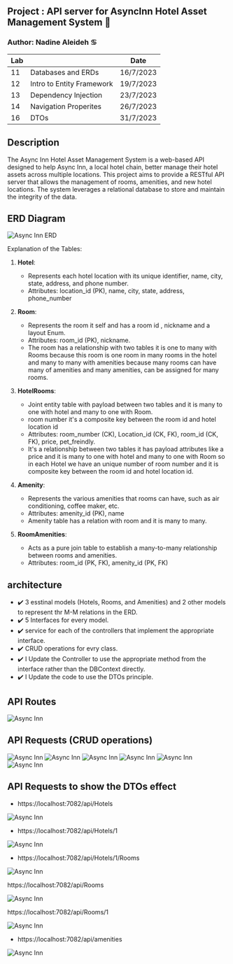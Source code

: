 ## Project : API server for AsyncInn Hotel Asset Management System :house_with_garden:

### Author: Nadine Aleideh :cancer:


| Lab  |  | Date     |
| ---- |   -----    |  -----   |
| 11  | Databases and ERDs | 16/7/2023  |
| 12  | Intro to Entity Framework | 19/7/2023 |
| 13  | Dependency Injection | 23/7/2023      |
| 14  | Navigation Properites | 26/7/2023      |
| 16  | DTOs | 31/7/2023      |

## Description

The Async Inn Hotel Asset Management System is a web-based API designed to help Async Inn, a local hotel chain, better manage their hotel assets across multiple locations. This project aims to provide a RESTful API server that allows the management of rooms, amenities, and new hotel locations. The system leverages a relational database to store and maintain the integrity of the data.


## ERD Diagram

![Async Inn ERD](./assets/ERDhotel.png)

Explanation of the Tables:

1. **Hotel**:
   - Represents each hotel location with its unique identifier, name, city, state, address, and phone number.
   - Attributes: location_id (PK), name, city, state, address, phone_number

2. **Room**:
   - Represents the room it self and has a room id , nickname and a layout Enum.
   - Attributes: room_id (PK), nickname.
   - The room has a relationship with two tables it is one to many with Rooms because this room is one room in many rooms in the hotel and many to many with amenities because many rooms can have many of amenities and many amenities, can be assigned for many rooms.

3. **HotelRooms**:
   - Joint entity table with payload between two tables and it is many to one with hotel and many to one with Room.
   - room number it's a composite key between the room id and hotel location id
   - Attributes: room_number (CK), Location_id (CK, FK), room_id (CK, FK), price, pet_freindly.
   - It's a relationship between two tables it has payload attributes like a price and it is many to one with hotel and many to one with Room so in each Hotel we have an unique number of room number and it is composite key between the room id and hotel location id.

4. **Amenity**:
   - Represents the various amenities that rooms can have, such as air conditioning, coffee maker, etc.
   - Attributes: amenity_id (PK), name
   - Amenity table has a relation with room and it is many to many.

5. **RoomAmenities**:
   - Acts as a pure join table to establish a many-to-many relationship between rooms and amenities.
   - Attributes: room_id (PK, FK), amenity_id (PK, FK)

   
## architecture 

- :heavy_check_mark: 3 esstinal models (Hotels, Rooms, and Amenities) and 2 other models to represent thr M-M relations in the ERD.
- :heavy_check_mark: 5 Interfaces for every model.
- :heavy_check_mark: service for each of the controllers that implement the appropriate interface.
- :heavy_check_mark: CRUD operations for evry class.
- :heavy_check_mark: I Update the Controller to use the appropriate method from the interface rather than the DBContext directly.
- :heavy_check_mark: I Update the code to use the DTOs principle.

## API Routes

![Async Inn](./assets/Lab14routes.png)

## API Requests (CRUD operations)

![Async Inn](./assets/GetRooms.PNG)
![Async Inn](./assets/GetRoom.PNG)
![Async Inn](./assets/GetAmenities.PNG)
![Async Inn](./assets/GetAmenity.PNG)
![Async Inn](./assets/PostHotel.PNG)
![Async Inn](./assets/DeleteHotel.PNG)

## API Requests to show the DTOs effect

- https://localhost:7082/api/Hotels

![Async Inn](./assets/hotels.png)

- https://localhost:7082/api/Hotels/1

![Async Inn](./assets/hotel.png)

- https://localhost:7082/api/Hotels/1/Rooms

![Async Inn](./assets/hotelrooms.png)

https://localhost:7082/api/Rooms

![Async Inn](./assets/Rooms.png)

https://localhost:7082/api/Rooms/1

![Async Inn](./assets/room.png)

- https://localhost:7082/api/amenities

![Async Inn](./assets/amenities.png)

